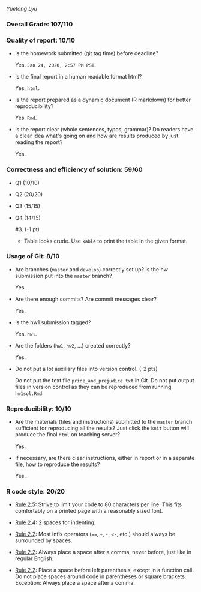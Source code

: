 *Yuetong Lyu* 
  
### Overall Grade: 107/110

### Quality of report: 10/10
  
-   Is the homework submitted (git tag time) before deadline?
  
    Yes. `Jan 24, 2020, 2:57 PM PST`.

-   Is the final report in a human readable format html?
  
    Yes, `html`.

-   Is the report prepared as a dynamic document (R markdown) for better reproducibility?
  
    Yes. `Rmd`.

-   Is the report clear (whole sentences, typos, grammar)? Do readers have a clear idea what's going on and how are results produced by just reading the report?

    Yes. 


### Correctness and efficiency of solution: 59/60

-   Q1 (10/10)

-   Q2 (20/20)

    
-   Q3 (15/15)


-   Q4 (14/15)

	  \#3. (-1 pt)
	 
    - Table looks crude. Use `kable` to print the table in the given format. 
	
	    
### Usage of Git: 8/10

-   Are branches (`master` and `develop`) correctly set up? Is the hw submission put into the `master` branch? 

    Yes. 

-   Are there enough commits? Are commit messages clear? 

    Yes. 

          
-   Is the hw1 submission tagged? 

    Yes. `hw1`. 

-   Are the folders (`hw1`, `hw2`, ...) created correctly? 

    Yes.
  
-   Do not put a lot auxiliary files into version control. (-2 pts)

	  Do not put the text file `pride_and_prejudice.txt` in Git. Do not put output files in version control as they can be reproduced from running  `hw1sol.Rmd`.
	  
### Reproducibility: 10/10

-   Are the materials (files and instructions) submitted to the `master` branch sufficient for reproducing all the results? Just click the `knit` button will produce the final `html` on teaching server? 

	  Yes. 
	  
-   If necessary, are there clear instructions, either in report or in a separate file, how to reproduce the results?

    Yes.

### R code style: 20/20

-   [Rule 2.5](https://style.tidyverse.org/syntax.html#long-lines): Strive to limit your code to 80 characters per line. This fits comfortably on a printed page with a reasonably sized font. 


-   [Rule 2.4](https://style.tidyverse.org/syntax.html#indenting): 2 spaces for indenting.

-   [Rule 2.2](https://style.tidyverse.org/syntax.html#infix-operators): Most infix operators (`==`, `+`, `-`, `<-`, etc.) should always be surrounded by spaces. 

-   [Rule 2.2](https://style.tidyverse.org/syntax.html#commas): Always place a space after a comma, never before, just like in regular English. 


-   [Rule 2.2](https://style.tidyverse.org/syntax.html#parentheses): Place a space before left parenthesis, except in a function call. Do not place spaces around code in parentheses or square brackets. Exception: Always place a space after a comma.